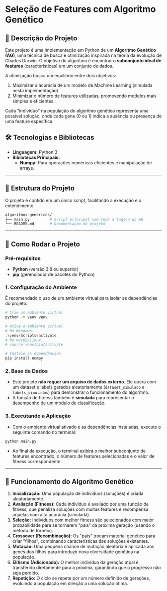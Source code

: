 # Seleção de Features com Algoritmo Genético

## 📝 Descrição do Projeto

Este projeto é uma implementação em Python de um **Algoritmo Genético (AG)**, uma técnica de busca e otimização inspirada na teoria da evolução de Charles Darwin. O objetivo do algoritmo é encontrar o **subconjunto ideal de features** (características) em um conjunto de dados.

A otimização busca um equilíbrio entre dois objetivos:
1.  Maximizar a acurácia de um modelo de Machine Learning (simulada nesta implementação).
2.  Minimizar o número de features utilizadas, promovendo modelos mais simples e eficientes.

Cada "indivíduo" na população do algoritmo genético representa uma possível solução, onde cada gene (0 ou 1) indica a ausência ou presença de uma feature específica.

## 🛠️ Tecnologias e Bibliotecas

*   **Linguagem:** Python 3
*   **Bibliotecas Principais:**
    *   **Numpy:** Para operações numéricas eficientes e manipulação de arrays.

-----

## 📁 Estrutura do Projeto

O projeto é contido em um único script, facilitando a execução e o entendimento.

```bash
algoritmos-genericos/
├── main.py         # Script principal com toda a lógica do AG
└── README.md       # Documentação do projeto
```

-----

## 🚀 Como Rodar o Projeto

### **Pré-requisitos**

*   **Python** (versão 3.8 ou superior)
*   **pip** (gerenciador de pacotes do Python)

### **1. Configuração do Ambiente**

É recomendado o uso de um ambiente virtual para isolar as dependências do projeto.

```bash
# Crie um ambiente virtual
python -m venv venv

# Ative o ambiente virtual
# No Windows:
.\venv\Scripts\activate
# No macOS/Linux:
# source venv/bin/activate

# Instale as dependências
pip install numpy
```

### **2. Base de Dados**

*   Este projeto **não requer um arquivo de dados externo**. Ele opera com um dataset e labels gerados aleatoriamente (`dataset_simulado` e `labels_simulados`) para demonstrar o funcionamento do algoritmo.
*   A função de fitness também é **simulada** para representar o desempenho de um modelo de classificação.

### **3. Executando a Aplicação**

*   Com o ambiente virtual ativado e as dependências instaladas, execute o seguinte comando no terminal:

```bash
python main.py
```

*   Ao final da execução, o terminal exibirá o melhor subconjunto de features encontrado, o número de features selecionadas e o valor de fitness correspondente.

-----

## 🧬 Funcionamento do Algoritmo Genético

1.  **Inicialização:** Uma população de indivíduos (soluções) é criada aleatoriamente.
2.  **Avaliação (Fitness):** Cada indivíduo é avaliado por uma função de fitness, que penaliza soluções com muitas features e recompensa aquelas com alta acurácia (simulada).
3.  **Seleção:** Indivíduos com melhor fitness são selecionados com maior probabilidade para se tornarem "pais" da próxima geração (usando o método de torneio).
4.  **Crossover (Recombinação):** Os "pais" trocam material genético para criar "filhos", combinando características das soluções existentes.
5.  **Mutação:** Uma pequena chance de mutação aleatória é aplicada aos genes dos filhos para introduzir nova diversidade genética na população.
6.  **Elitismo (Adicionado):** O melhor indivíduo da geração atual é transferido diretamente para a próxima, garantindo que o progresso não seja perdido.
7.  **Repetição:** O ciclo se repete por um número definido de gerações, evoluindo a população em direção a uma solução ótima.